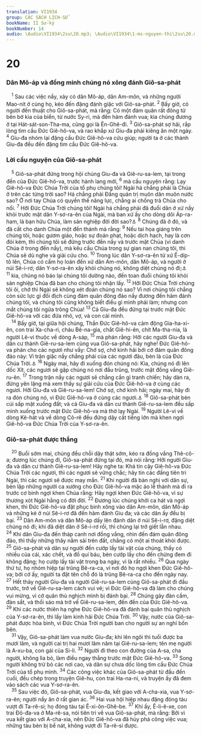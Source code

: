 ```yaml
---
translation: VI1934
group: CÁC SÁCH LỊCH-SỬ
bookName: II Sử-ký 
bookNumber: 14
audio: \Audio\VI1934\2su\20.mp3; \Audio\VI1934\1-ms-nguyen-thi\2su\20.mp3
---
```


<div class="title"><h1>20</h1><h3>Dân Mô-áp và đồng minh chúng nó xông đánh Giô-sa-phát</h3></div>
<span class="verse 2su_20_1"> <sup>1</sup> Sau các việc nầy, xảy có dân Mô-áp, dân Am-môn, và những người Mao-nít ở cùng họ, kéo đến đặng đánh giặc với Giô-sa-phát. </span>
<span class="verse 2su_20_2"><sup>2</sup> Bấy giờ, có người đến thuật cho Giô-sa-phát, mà rằng: Có một đám quân rất đông từ bên bờ kia của biển, từ nước Sy-ri, mà đến hãm đánh vua; kìa chúng đương ở tại Hát-sát-son-Tha-ma, cũng gọi là Ên-Ghê-đi. </span>
<span class="verse 2su_20_3"><sup>3</sup> Giô-sa-phát sợ hãi, rắp lòng tìm cầu Đức Giê-hô-va, và rao khắp xứ Giu-đa phải kiêng ăn một ngày. </span>
<span class="verse 2su_20_4"><sup>4</sup> Giu-đa nhóm lại đặng cầu Đức Giê-hô-va cứu giúp; người ta ở các thành Giu-đa đều đến đặng tìm cầu Đức Giê-hô-va. <br/></span>
<div class="title"><h3>Lời cầu nguyện của Giô-sa-phát</h3></div>
<span class="verse 2su_20_5"> <sup>5</sup> Giô-sa-phát đứng trong hội chúng Giu-đa và Giê-ru-sa-lem, tại trong đền của Đức Giê-hô-va, trước hành lang mới, </span>
<span class="verse 2su_20_6"><sup>6</sup> mà cầu nguyện rằng: Lạy Giê-hô-va Đức Chúa Trời của tổ phụ chúng tôi! Ngài há chẳng phải là Chúa ở trên các từng trời sao? Há chẳng phải Đấng quản trị muôn dân muôn nước sao? Ở nơi tay Chúa có quyền thế năng lực, chẳng ai chống trả Chúa cho nổi. </span>
<span class="verse 2su_20_7"><sup>7</sup> Hỡi Đức Chúa Trời chúng tôi! Ngài há chẳng phải đã đuổi dân ở xứ nầy khỏi trước mặt dân Y-sơ-ra-ên của Ngài, mà ban xứ ấy cho dòng dõi Áp-ra-ham, là bạn hữu Chúa, làm sản nghiệp đời đời sao?<a data-toggle="tooltip" data-placement="bottom" title="Es 41:8; Gia 2:23">⚓</a></span>
<span class="verse 2su_20_8"><sup>8</sup> Chúng đã ở đó, và đã cất cho danh Chúa một đền thánh mà rằng: </span>
<span class="verse 2su_20_9"><sup>9</sup> Nếu tai họa giáng trên chúng tôi, hoặc gươm giáo, hoặc sự đoán phạt, hoặc dịch hạch, hay là cơn đói kém, thì chúng tôi sẽ đứng trước đền nầy và trước mặt Chúa (vì danh Chúa ở trong đền nầy), mà kêu cầu Chúa trong sự gian nan chúng tôi, thì Chúa sẽ dủ nghe và giải cứu cho. </span>
<span class="verse 2su_20_10"><sup>10</sup> Trong lúc dân Y-sơ-ra-ên từ xứ Ê-díp-tô lên, Chúa có cấm họ loán đến xứ dân Am-môn, dân Mô-áp, và người ở núi Sê-i-rơ; dân Y-sơ-ra-ên xây khỏi chúng nó, không diệt chúng nó đi;<a data-toggle="tooltip" data-placement="bottom" title="Phu 2:4-19">⚓</a></span>
<span class="verse 2su_20_11"><sup>11</sup> kìa, chúng nó báo lại chúng tôi dường nào, đến toan đuổi chúng tôi khỏi sản nghiệp Chúa đã ban cho chúng tôi nhận lấy. </span>
<span class="verse 2su_20_12"><sup>12</sup> Hỡi Đức Chúa Trời chúng tôi ôi, chớ thì Ngài sẽ không xét đoán chúng nó sao? Vì nơi chúng tôi chẳng còn sức lực gì đối địch cùng đám quân đông đảo nầy đương đến hãm đánh chúng tôi, và chúng tôi cũng không biết điều gì mình phải làm; nhưng con mắt chúng tôi ngửa trông Chúa! </span>
<span class="verse 2su_20_13"><sup>13</sup> Cả Giu-đa đều đứng tại trước mặt Đức Giê-hô-va với các đứa nhỏ, vợ, và con cái mình. <br/></span>
<span class="verse 2su_20_14"> <sup>14</sup> Bấy giờ, tại giữa hội chúng, Thần Đức Giê-hô-va cảm động Gia-ha-xi-ên, con trai Xa-cha-ri, cháu Bê-na-gia, chắt Giê-hi-ên, chít Ma-tha-nia, là người Lê-vi thuộc về dòng A-sáp, </span>
<span class="verse 2su_20_15"><sup>15</sup> mà phán rằng: Hỡi các người Giu-đa và dân cư thành Giê-ru-sa-lem cùng vua Giô-sa-phát, hãy nghe! Đức Giê-hô-va phán cho các ngươi như vầy: Chớ sợ, chớ kinh hãi bởi cớ đám quân đông đảo này: Vì trận giặc nầy chẳng phải của các ngươi đâu, bèn là của Đức Chúa Trời.<a data-toggle="tooltip" data-placement="bottom" title="Phu 20:1-4">⚓</a></span>
<span class="verse 2su_20_16"><sup>16</sup> Ngày mai, hãy đi xuống đón chúng nó: Kìa, chúng nó đi lên dốc Xít, các ngươi sẽ gặp chúng nó nơi đầu trũng, trước mặt đồng vắng Giê-ru-ên. </span>
<span class="verse 2su_20_17"><sup>17</sup> Trong trận nầy các ngươi sẽ chẳng cần gì tranh chiến; hãy dàn ra, đứng yên lặng mà xem thấy sự giải cứu của Đức Giê-hô-va ở cùng các ngươi. Hỡi Giu-đa và Giê-ru-sa-lem! Chớ sợ, chớ kinh hãi; ngày mai, hãy đi ra đón chúng nó, vì Đức Giê-hô-va ở cùng các ngươi.<a data-toggle="tooltip" data-placement="bottom" title="Xu 14:13-14">⚓</a></span>
<span class="verse 2su_20_18"><sup>18</sup> Giô-sa-phát bèn cúi sấp mặt xuống đất; và cả Giu-đa và dân cư thành Giê-ru-sa-lem đều sấp mình xuống trước mặt Đức Giê-hô-va mà thờ lạy Ngài. </span>
<span class="verse 2su_20_19"><sup>19</sup> Người Lê-vi về dòng Kê-hát và về dòng Cô-rê đều đứng dậy cất tiếng lớn mà khen ngợi Giê-hô-va Đức Chúa Trời của Y-sơ-ra-ên. <br/></span>
<div class="title"><h3>Giô-sa-phát được thắng</h3></div>
<span class="verse 2su_20_20"> <sup>20</sup> Buổi sớm mai, chúng đều chỗi dậy thật sớm, kéo ra đồng vắng Thê-cô-a; đương lúc chúng đi, Giô-sa-phát đứng tại đó, mà nói rằng: Hỡi người Giu-đa và dân cư thành Giê-ru-sa-lem! Hãy nghe ta: Khá tin cậy Giê-hô-va Đức Chúa Trời các ngươi, thì các ngươi sẽ vững chắc; hãy tin các đấng tiên tri Ngài, thì các ngươi sẽ được may mắn. </span>
<span class="verse 2su_20_21"><sup>21</sup> Khi người đã bàn nghị với dân sự, bèn lập những người ca xướng cho Đức Giê-hô-va mặc áo lễ thánh mà đi ra trước cơ binh ngợi khen Chúa rằng: Hãy ngợi khen Đức Giê-hô-va, vì sự thương xót Ngài hằng có đời đời. </span>
<span class="verse 2su_20_22"><sup>22</sup> Đương lúc chúng khởi ca hát và ngợi khen, thì Đức Giê-hô-va đặt phục binh xông vào dân Am-môn, dân Mô-áp và những kẻ ở núi Sê-i-rơ đã đến hãm đánh Giu đa; và các dân ấy đều bị bại. </span>
<span class="verse 2su_20_23"><sup>23</sup> Dân Am-môn và dân Mô-áp dấy lên đánh dân ở núi Sê-i-rơ, đặng diệt chúng nó đi; khi đã diệt dân ở Sê-i-rơ rồi, thì chúng lại trở giết lẫn nhau. </span>
<span class="verse 2su_20_24"><sup>24</sup> Khi dân Giu-đa đến tháp canh nơi đồng vắng, nhìn đến đám quân đông đảo, thì thấy những thây nằm sải trên đất, chẳng có một ai thoát khỏi được. </span>
<span class="verse 2su_20_25"><sup>25</sup> Giô-sa-phát và dân sự người đến cướp lấy tài vật của chúng, thấy có nhiều của cải, xác chết, và đồ quí báu, bèn cướp lấy cho đến chừng đem đi không đặng; họ cướp lấy tài vật trong ba ngày, vì là rất nhiều. </span>
<span class="verse 2su_20_26"><sup>26</sup> Qua ngày thứ tư, họ nhóm hiệp tại trũng Bê-ra-ca, vì nơi đó họ ngợi khen Đức Giê-hô-va; bởi cớ ấy, người ta đặt tên chỗ đó là trũng Bê-ra-ca cho đến ngày nay. </span>
<span class="verse 2su_20_27"><sup>27</sup> Hết thảy người Giu-đa và người Giê-ru-sa-lem cùng Giô-sa-phát đi đầu trước, trở về Giê-ru-sa-lem cách vui vẻ; vì Đức Giê-hô-va đã làm cho chúng vui mừng, vì cớ quân thù nghịch mình bị đánh bại. </span>
<span class="verse 2su_20_28"><sup>28</sup> Chúng gảy đàn cầm, đàn sắt, và thổi sáo mà trở về Giê-ru-sa-lem, đến đền của Đức Giê-hô-va. </span>
<span class="verse 2su_20_29"><sup>29</sup> Khi các nước thiên hạ nghe Đức Giê-hô-va đã đánh bại quân thù nghịch của Y-sơ-ra-ên, thì lấy làm kinh hãi Đức Chúa Trời. </span>
<span class="verse 2su_20_30"><sup>30</sup> Vậy, nước của Giô-sa-phát được hòa bình, vì Đức Chúa Trời người ban cho người sự an nghỉ bốn bên. <br/></span>
<span class="verse 2su_20_31"> <sup>31</sup> Vậy, Giô-sa-phát làm vua nước Giu-đa; khi lên ngôi thì tuổi được ba mươi lăm, và người cai trị hai mươi lăm năm tại Giê-ru-sa-lem; tên mẹ người là A-xu-ba, con gái của Si-li. </span>
<span class="verse 2su_20_32"><sup>32</sup> Người đi theo con đường của A-sa, cha người, không lìa bỏ, làm điều ngay thẳng trước mặt Đức Giê-hô-va. </span>
<span class="verse 2su_20_33"><sup>33</sup> Song người không trừ bỏ các nơi cao, và dân sự chưa dốc lòng tìm cầu Đức Chúa Trời của tổ phụ mình. </span>
<span class="verse 2su_20_34"><sup>34</sup> Các công việc khác của Giô-sa-phát từ đầu đến cuối, đều chép trong truyện Giê-hu, con trai Ha-na-ni, và truyện ấy đã đem vào sách các vua Y-sơ-ra-ên. <br/></span>
<span class="verse 2su_20_35"> <sup>35</sup> Sau việc đó, Giô-sa-phát, vua Giu-đa, kết giao với A-cha-xia, vua Y-sơ-ra-ên; người nầy ăn ở rất gian ác. </span>
<span class="verse 2su_20_36"><sup>36</sup> Hai vua hội hiệp nhau đặng đóng tàu vượt đi Ta-rê-si; họ đóng tàu tại Ê-xi-ôn-Ghê-be. </span>
<span class="verse 2su_20_37"><sup>37</sup> Khi ấy, Ê-li-ê-xe, con trai Đô-đa-va ở Ma-rê-sa, nói tiên tri về vua Giô-sa-phát, mà rằng: Bởi vì vua kết giao với A-cha-xia, nên Đức Giê-hô-va đã hủy phá công việc vua; những tàu bèn bị bể nát, không vượt đi Ta-rê-si được. <br/></span>
